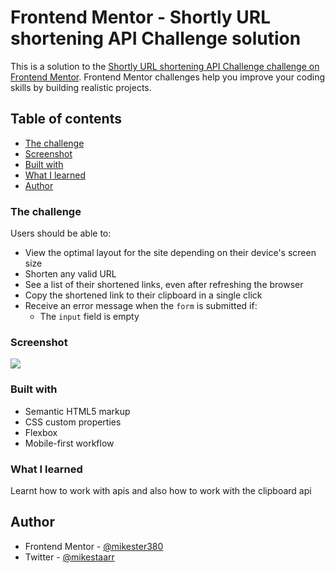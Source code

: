 # Frontend Mentor - Shortly URL shortening API Challenge solution

This is a solution to the [Shortly URL shortening API Challenge challenge on Frontend Mentor](https://www.frontendmentor.io/challenges/url-shortening-api-landing-page-2ce3ob-G). Frontend Mentor challenges help you improve your coding skills by building realistic projects. 

## Table of contents

  - [The challenge](#the-challenge)
  - [Screenshot](#screenshot)
  - [Built with](#built-with)
  - [What I learned](#what-i-learned)
- [Author](#author)

### The challenge

Users should be able to:

- View the optimal layout for the site depending on their device's screen size
- Shorten any valid URL
- See a list of their shortened links, even after refreshing the browser
- Copy the shortened link to their clipboard in a single click
- Receive an error message when the `form` is submitted if:
  - The `input` field is empty

### Screenshot

![](./screenshot.jpg)

### Built with

- Semantic HTML5 markup
- CSS custom properties
- Flexbox
- Mobile-first workflow

### What I learned

Learnt how to work with apis and also how to work with the clipboard api

## Author

- Frontend Mentor - [@mikester380](https://www.frontendmentor.io/profile/mikester380)
- Twitter - [@mikestaarr](https://www.twitter.com/mikestaarr)